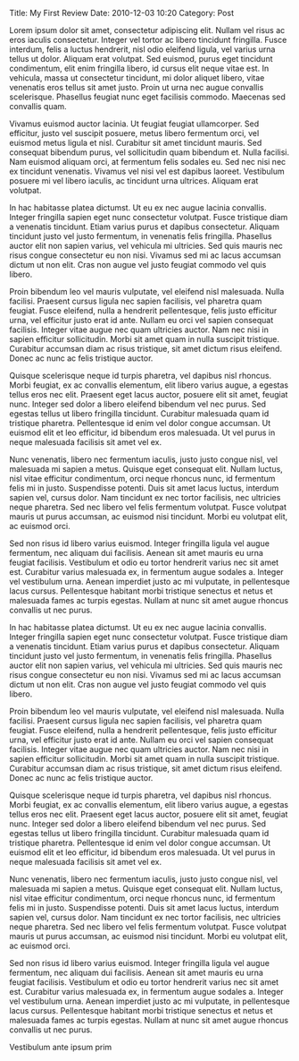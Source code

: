 Title: My First Review
Date: 2010-12-03 10:20
Category: Post

Lorem ipsum dolor sit amet, consectetur adipiscing elit. Nullam vel risus ac eros iaculis consectetur. Integer vel tortor ac libero tincidunt fringilla. Fusce interdum, felis a luctus hendrerit, nisl odio eleifend ligula, vel varius urna tellus ut dolor. Aliquam erat volutpat. Sed euismod, purus eget tincidunt condimentum, elit enim fringilla libero, id cursus elit neque vitae est. In vehicula, massa ut consectetur tincidunt, mi dolor aliquet libero, vitae venenatis eros tellus sit amet justo. Proin ut urna nec augue convallis scelerisque. Phasellus feugiat nunc eget facilisis commodo. Maecenas sed convallis quam.

Vivamus euismod auctor lacinia. Ut feugiat feugiat ullamcorper. Sed efficitur, justo vel suscipit posuere, metus libero fermentum orci, vel euismod metus ligula et nisl. Curabitur sit amet tincidunt mauris. Sed consequat bibendum purus, vel sollicitudin quam bibendum et. Nulla facilisi. Nam euismod aliquam orci, at fermentum felis sodales eu. Sed nec nisi nec ex tincidunt venenatis. Vivamus vel nisi vel est dapibus laoreet. Vestibulum posuere mi vel libero iaculis, ac tincidunt urna ultrices. Aliquam erat volutpat.

In hac habitasse platea dictumst. Ut eu ex nec augue lacinia convallis. Integer fringilla sapien eget nunc consectetur volutpat. Fusce tristique diam a venenatis tincidunt. Etiam varius purus et dapibus consectetur. Aliquam tincidunt justo vel justo fermentum, in venenatis felis fringilla. Phasellus auctor elit non sapien varius, vel vehicula mi ultricies. Sed quis mauris nec risus congue consectetur eu non nisi. Vivamus sed mi ac lacus accumsan dictum ut non elit. Cras non augue vel justo feugiat commodo vel quis libero.

Proin bibendum leo vel mauris vulputate, vel eleifend nisl malesuada. Nulla facilisi. Praesent cursus ligula nec sapien facilisis, vel pharetra quam feugiat. Fusce eleifend, nulla a hendrerit pellentesque, felis justo efficitur urna, vel efficitur justo erat id ante. Nullam eu orci vel sapien consequat facilisis. Integer vitae augue nec quam ultricies auctor. Nam nec nisi in sapien efficitur sollicitudin. Morbi sit amet quam in nulla suscipit tristique. Curabitur accumsan diam ac risus tristique, sit amet dictum risus eleifend. Donec ac nunc ac felis tristique auctor.

Quisque scelerisque neque id turpis pharetra, vel dapibus nisl rhoncus. Morbi feugiat, ex ac convallis elementum, elit libero varius augue, a egestas tellus eros nec elit. Praesent eget lacus auctor, posuere elit sit amet, feugiat nunc. Integer sed dolor a libero eleifend bibendum vel nec purus. Sed egestas tellus ut libero fringilla tincidunt. Curabitur malesuada quam id tristique pharetra. Pellentesque id enim vel dolor congue accumsan. Ut euismod elit et leo efficitur, id bibendum eros malesuada. Ut vel purus in neque malesuada facilisis sit amet vel ex.

Nunc venenatis, libero nec fermentum iaculis, justo justo congue nisl, vel malesuada mi sapien a metus. Quisque eget consequat elit. Nullam luctus, nisl vitae efficitur condimentum, orci neque rhoncus nunc, id fermentum felis mi in justo. Suspendisse potenti. Duis sit amet lacus luctus, interdum sapien vel, cursus dolor. Nam tincidunt ex nec tortor facilisis, nec ultricies neque pharetra. Sed nec libero vel felis fermentum volutpat. Fusce volutpat mauris ut purus accumsan, ac euismod nisi tincidunt. Morbi eu volutpat elit, ac euismod orci.

Sed non risus id libero varius euismod. Integer fringilla ligula vel augue fermentum, nec aliquam dui facilisis. Aenean sit amet mauris eu urna feugiat facilisis. Vestibulum et odio eu tortor hendrerit varius nec sit amet est. Curabitur varius malesuada ex, in fermentum augue sodales a. Integer vel vestibulum urna. Aenean imperdiet justo ac mi vulputate, in pellentesque lacus cursus. Pellentesque habitant morbi tristique senectus et netus et malesuada fames ac turpis egestas. Nullam at nunc sit amet augue rhoncus convallis ut nec purus.

In hac habitasse platea dictumst. Ut eu ex nec augue lacinia convallis. Integer fringilla sapien eget nunc consectetur volutpat. Fusce tristique diam a venenatis tincidunt. Etiam varius purus et dapibus consectetur. Aliquam tincidunt justo vel justo fermentum, in venenatis felis fringilla. Phasellus auctor elit non sapien varius, vel vehicula mi ultricies. Sed quis mauris nec risus congue consectetur eu non nisi. Vivamus sed mi ac lacus accumsan dictum ut non elit. Cras non augue vel justo feugiat commodo vel quis libero.

Proin bibendum leo vel mauris vulputate, vel eleifend nisl malesuada. Nulla facilisi. Praesent cursus ligula nec sapien facilisis, vel pharetra quam feugiat. Fusce eleifend, nulla a hendrerit pellentesque, felis justo efficitur urna, vel efficitur justo erat id ante. Nullam eu orci vel sapien consequat facilisis. Integer vitae augue nec quam ultricies auctor. Nam nec nisi in sapien efficitur sollicitudin. Morbi sit amet quam in nulla suscipit tristique. Curabitur accumsan diam ac risus tristique, sit amet dictum risus eleifend. Donec ac nunc ac felis tristique auctor.

Quisque scelerisque neque id turpis pharetra, vel dapibus nisl rhoncus. Morbi feugiat, ex ac convallis elementum, elit libero varius augue, a egestas tellus eros nec elit. Praesent eget lacus auctor, posuere elit sit amet, feugiat nunc. Integer sed dolor a libero eleifend bibendum vel nec purus. Sed egestas tellus ut libero fringilla tincidunt. Curabitur malesuada quam id tristique pharetra. Pellentesque id enim vel dolor congue accumsan. Ut euismod elit et leo efficitur, id bibendum eros malesuada. Ut vel purus in neque malesuada facilisis sit amet vel ex.

Nunc venenatis, libero nec fermentum iaculis, justo justo congue nisl, vel malesuada mi sapien a metus. Quisque eget consequat elit. Nullam luctus, nisl vitae efficitur condimentum, orci neque rhoncus nunc, id fermentum felis mi in justo. Suspendisse potenti. Duis sit amet lacus luctus, interdum sapien vel, cursus dolor. Nam tincidunt ex nec tortor facilisis, nec ultricies neque pharetra. Sed nec libero vel felis fermentum volutpat. Fusce volutpat mauris ut purus accumsan, ac euismod nisi tincidunt. Morbi eu volutpat elit, ac euismod orci.

Sed non risus id libero varius euismod. Integer fringilla ligula vel augue fermentum, nec aliquam dui facilisis. Aenean sit amet mauris eu urna feugiat facilisis. Vestibulum et odio eu tortor hendrerit varius nec sit amet est. Curabitur varius malesuada ex, in fermentum augue sodales a. Integer vel vestibulum urna. Aenean imperdiet justo ac mi vulputate, in pellentesque lacus cursus. Pellentesque habitant morbi tristique senectus et netus et malesuada fames ac turpis egestas. Nullam at nunc sit amet augue rhoncus convallis ut nec purus.

Vestibulum ante ipsum prim
